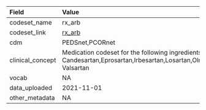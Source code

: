 |Field            |Value                                                                                                                                      |
|:----------------|:------------------------------------------------------------------------------------------------------------------------------------------|
|codeset_name     |rx_arb                                                                                                                                     |
|codeset_link     |[rx_arb](https://github.com/PEDSnet/Variable-Dictionary/blob/main/drug/rx_arb.csv)                                                         |
|cdm              |PEDSnet,PCORnet                                                                                                                            |
|clinical_concept |Medication codeset for the following ingredients: Azilsartan, Candesartan,Eprosartan,Irbesartan,Losartan,Olmesartan,Telmisartan, Valsartan |
|vocab            |NA                                                                                                                                         |
|data_uploaded    |2021-11-01                                                                                                                                 |
|other_metadata   |NA                                                                                                                                         |
